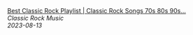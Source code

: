 <!--2023-08-13 13:30:10-->
<div class="yb">
  <a class="nodecor" href="/posts.html?rok/best_classic_rock_playlist_classic_rock_songs_70s_80s_90s_full_album">
    <img class="preview" data-videoid="ydFbdxksqDU" src="https://i2.ytimg.com/vi/ydFbdxksqDU/hqdefault.jpg" align="middle" alt="">
  </a>
  <div class="inlbl text">
    <a class="nodecor" href="/posts.html?rok/best_classic_rock_playlist_classic_rock_songs_70s_80s_90s_full_album">Best Classic Rock Playlist | Classic Rock Songs 70s 80s 90s...</a><br>
    <i class="smaller2">Classic Rock Music</i><br>
    <i class="smaller3">2023-08-13</i>
  </div>
</div>
